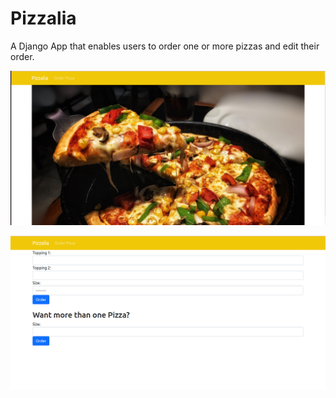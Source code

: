 # Pizzalia

A Django App that enables users to order one or more pizzas and edit their order.

![alt text](./project-img/Pizzalia_project_home.png)

![alt text](./project-img/Pizzalia_project_order_pizza.png)
